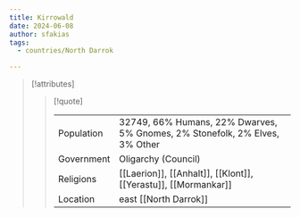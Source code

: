 ```yaml
---
title: Kirrowald
date: 2024-06-08
author: sfakias
tags:
  - countries/North Darrok

---
```

> [!attributes]
> 
> > [!quote]
> >
> > | | |
> > | --- | --- |
> > | Population | 32749, 66% Humans, 22% Dwarves, 5% Gnomes, 2% Stonefolk, 2% Elves, 3% Other |
> > | Government | Oligarchy (Council) |
> > | Religions | [[Laerion]], [[Anhalt]], [[Klont]], [[Yerastu]], [[Mormankar]] |
> > | Location | east [[North Darrok]] |
